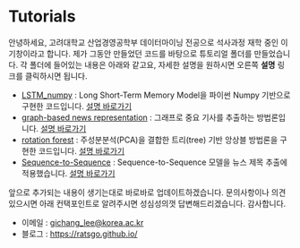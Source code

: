 # Tutorials

안녕하세요, 고려대학교 산업경영공학부 데이터마이닝 전공으로 석사과정 재학 중인 이기창이라고 합니다. 제가 그동안 만들었던 코드를 바탕으로 튜토리얼 폴더를 만들었습니다. 각 폴더에 들어있는 내용은 아래와 같고요, 자세한 설명을 원하시면 오른쪽 **설명** 링크를 클릭하시면 됩니다.

- [LSTM_numpy](https://github.com/ratsgo/tutorial/tree/master/LSTM_numpy) : Long Short-Term Memory Model을 파이썬 Numpy 기반으로 구현한 코드입니다. [설명 바로가기](https://ratsgo.github.io/natural%20language%20processing/2017/03/09/rnnlstm/)
- [graph-based news representation](https://github.com/ratsgo/tutorial/tree/master/graph-based%20news%20representation) : 그래프로 중요 기사를 추출하는 방법론입니다. [설명 바로가기](https://ratsgo.github.io/natural%20language%20processing/2017/03/13/graphnews/)
- [rotation forest](https://github.com/ratsgo/tutorial/tree/master/rotationforest) : 주성분분석(PCA)을 결합한 트리(tree) 기반 앙상블 방법론을 구현한 코드입니다. [설명 바로가기](https://ratsgo.github.io/machine%20learning/2017/03/17/tree/)
- [Sequence-to-Sequence](https://github.com/ratsgo/tutorial/tree/master/sequence-to-sequence) : Sequence-to-Sequence 모델을 뉴스 제목 추출에 적용했습니다. [설명 바로가기](https://ratsgo.github.io/natural%20language%20processing/2017/03/12/s2s/)

앞으로 추가되는 내용이 생기는대로 바로바로 업데이트하겠습니다. 문의사항이나 의견있으시면 아래 컨택포인트로 알려주시면 성심성의껏 답변해드리겠습니다. 감사합니다.

- 이메일 : gichang_lee@korea.ac.kr
- 블로그 : https://ratsgo.github.io/